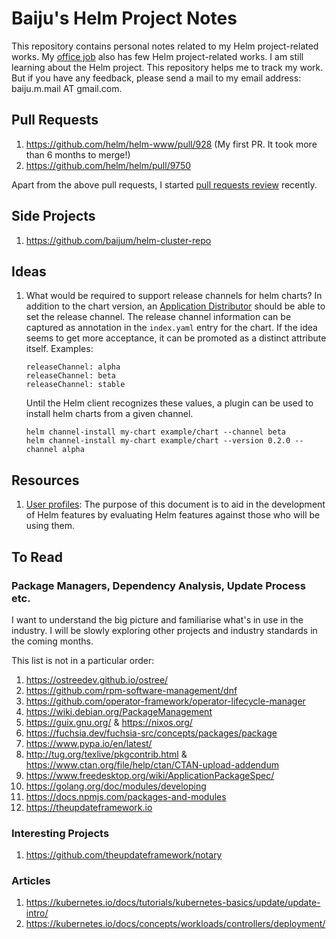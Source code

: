 # Baiju's Helm Project Notes

This repository contains personal notes related to my Helm project-related
works.  My [office job][office-job] also has few Helm project-related works.  I
am still learning about the Helm project.  This repository helps me to track my
work. But if you have any feedback, please send a mail to my email address:
baiju.m.mail AT gmail.com.

## Pull Requests

1. https://github.com/helm/helm-www/pull/928 (My first PR. It took more than 6 months to merge!)
1. https://github.com/helm/helm/pull/9750

Apart from the above pull requests, I started [pull requests
review](https://github.com/helm/helm/pulls?q=reviewed-by:baijum) recently.


## Side Projects

1. https://github.com/baijum/helm-cluster-repo


## Ideas

1. What would be required to support release channels for helm charts?  In
   addition to the chart version, an [Application
   Distributor][application-distributor] should be able to set the release
   channel.  The release channel information can be captured as annotation in
   the `index.yaml` entry for the chart.  If the idea seems to get more
   acceptance, it can be promoted as a distinct attribute itself.  Examples:

   ```
   releaseChannel: alpha
   releaseChannel: beta
   releaseChannel: stable
   ```

   Until the Helm client recognizes these values, a plugin can be used to
   install helm charts from a given channel.

   ```
   helm channel-install my-chart example/chart --channel beta
   helm channel-install my-chart example/chart --version 0.2.0 --channel alpha
   ```

## Resources

1. [User
	profiles](https://github.com/helm/community/blob/main/user-profiles.md): The
	purpose of this document is to aid in the development of Helm features by
	evaluating Helm features against those who will be using them.


## To Read

### Package Managers, Dependency Analysis, Update Process etc.

I want to understand the big picture and familiarise what's in use in the
industry.  I will be slowly exploring other projects and industry standards in
the coming months.

This list is not in a particular order:

1. https://ostreedev.github.io/ostree/
1. https://github.com/rpm-software-management/dnf
1. https://github.com/operator-framework/operator-lifecycle-manager
1. https://wiki.debian.org/PackageManagement
1. https://guix.gnu.org/ & https://nixos.org/
1. https://fuchsia.dev/fuchsia-src/concepts/packages/package
1. https://www.pypa.io/en/latest/
1. http://tug.org/texlive/pkgcontrib.html & https://www.ctan.org/file/help/ctan/CTAN-upload-addendum
1. https://www.freedesktop.org/wiki/ApplicationPackageSpec/
1. https://golang.org/doc/modules/developing
1. https://docs.npmjs.com/packages-and-modules
1. https://theupdateframework.io

### Interesting Projects

1. https://github.com/theupdateframework/notary

### Articles

1. https://kubernetes.io/docs/tutorials/kubernetes-basics/update/update-intro/
1. https://kubernetes.io/docs/concepts/workloads/controllers/deployment/

[office-job]: https://github.com/openshift-helm-charts/charts
[application-distributor]: https://github.com/helm/community/blob/main/user-profiles.md#2-application-distributor
